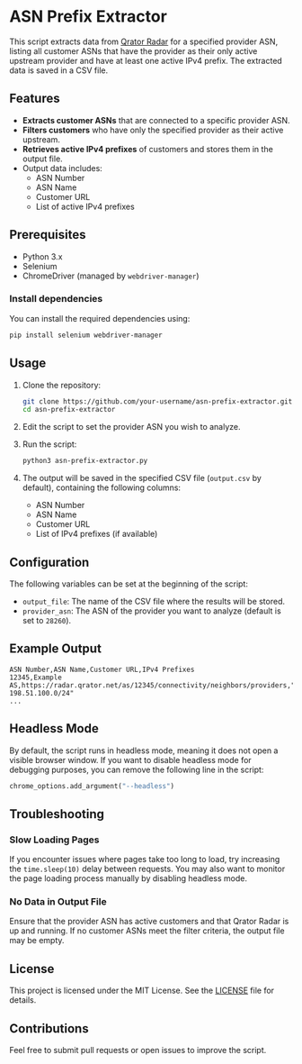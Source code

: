 # ASN Prefix Extractor

This script extracts data from [Qrator Radar](https://radar.qrator.net/) for a specified provider ASN, listing all customer ASNs that have the provider as their only active upstream provider and have at least one active IPv4 prefix. The extracted data is saved in a CSV file.

## Features

- **Extracts customer ASNs** that are connected to a specific provider ASN.
- **Filters customers** who have only the specified provider as their active upstream.
- **Retrieves active IPv4 prefixes** of customers and stores them in the output file.
- Output data includes:
  - ASN Number
  - ASN Name
  - Customer URL
  - List of active IPv4 prefixes

## Prerequisites

- Python 3.x
- Selenium
- ChromeDriver (managed by `webdriver-manager`)

### Install dependencies

You can install the required dependencies using:

```bash
pip install selenium webdriver-manager
```

## Usage

1. Clone the repository:
   ```bash
   git clone https://github.com/your-username/asn-prefix-extractor.git
   cd asn-prefix-extractor
   ```

2. Edit the script to set the provider ASN you wish to analyze. 

3. Run the script:

   ```bash
   python3 asn-prefix-extractor.py
   ```

4. The output will be saved in the specified CSV file (`output.csv` by default), containing the following columns:
   - ASN Number
   - ASN Name
   - Customer URL
   - List of IPv4 prefixes (if available)

## Configuration

The following variables can be set at the beginning of the script:
- `output_file`: The name of the CSV file where the results will be stored.
- `provider_asn`: The ASN of the provider you want to analyze (default is set to `28260`).

## Example Output

```csv
ASN Number,ASN Name,Customer URL,IPv4 Prefixes
12345,Example AS,https://radar.qrator.net/as/12345/connectivity/neighbors/providers,"192.0.2.0/24, 198.51.100.0/24"
...
```

## Headless Mode

By default, the script runs in headless mode, meaning it does not open a visible browser window. If you want to disable headless mode for debugging purposes, you can remove the following line in the script:

```python
chrome_options.add_argument("--headless")
```

## Troubleshooting

### Slow Loading Pages

If you encounter issues where pages take too long to load, try increasing the `time.sleep(10)` delay between requests. You may also want to monitor the page loading process manually by disabling headless mode.

### No Data in Output File

Ensure that the provider ASN has active customers and that Qrator Radar is up and running. If no customer ASNs meet the filter criteria, the output file may be empty.

## License

This project is licensed under the MIT License. See the [LICENSE](LICENSE) file for details.

## Contributions

Feel free to submit pull requests or open issues to improve the script.
